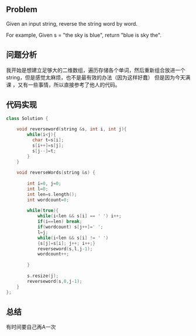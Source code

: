 
## Problem
 Given an input string, reverse the string word by word.

For example,
Given s = "the sky is blue",
return "blue is sky the". 
## 问题分析
我开始是想建立足够大的二维数组，遍历存储各个单词，然后重新组合放进一个string，但是感觉太麻烦，也不是最有效的办法（因为这样好蠢）
但是因为今天满课 ，又有一些事情，所以直接参考了他人的代码。
## 代码实现
```C++
class Solution {

    void reverseword(string &s, int i, int j){
        while(i<j){
          char t=s[i];
          s[i++]=s[j];
          s[j--]=t;
        } 
    }
    
    void reverseWords(string &s) {
        
        int i=0, j=0;
        int l=0;
        int len=s.length();
        int wordcount=0;
        
        while(true){
            while(i<len && s[i] == ' ') i++; 
            if(i==len) break;
            if(wordcount) s[j++]=' ';
            l=j;
            while(i<len && s[i] != ' ') 
            {s[j]=s[i]; j++; i++;} 
            reverseword(s,l,j-1);                
            wordcount++;
            
        }
        
        s.resize(j);                         
        reverseword(s,0,j-1);               
    }
};
```
## 总结
有时间要自己再A一次
